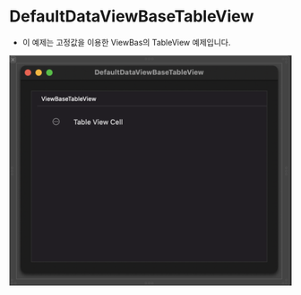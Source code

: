 # DefaultDataViewBaseTableView

- 이 예제는 고정값을 이용한 ViewBas의 TableView 예제입니다.

![run screen](./image.png)
